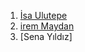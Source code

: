 1. [İsa Ulutepe](https://isas-organization-2.gitbook.io/untitled/)
2. [irem Maydan](https://irems-organization.gitbook.io/irem-maydan)
3. [Sena Yıldız]

